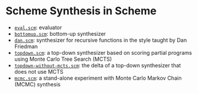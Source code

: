 # Scheme Synthesis in Scheme

- [`eval.scm`](eval.scm): evaluator
- [`bottomup.scm`](bottomup.scm): bottom-up synthesizer
- [`dan.scm`](dan.scm): synthesizer for recursive functions in the style taught by Dan Friedman
- [`topdown.scm`](topdown.scm): a top-down synthesizer based on scoring partial programs using Monte Carlo Tree Search (MCTS)
- [`topdown-without-mcts.scm`](topdown-without-mcts.scm): the delta of a top-down synthesizer that does not use MCTS
- [`mcmc.scm`](mcmc.scm): a stand-alone experiment with Monte Carlo Markov Chain (MCMC) synthesis
